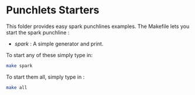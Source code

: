 # Punchlets Starters

This folder provides easy spark punchlines examples. The Makefile lets you start the spark punchline :

* *spark* : A simple generator and print.

To start any of these simply type in:

```sh
make spark
```

To start them all, simply type in :

```sh
make all
```